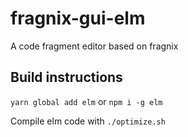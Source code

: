 # fragnix-gui-elm
A code fragment editor based on fragnix

## Build instructions
`yarn global add elm` or `npm i -g elm`

Compile elm code with `./optimize.sh` 
